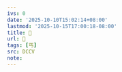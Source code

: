 ```yaml
---
ivs: 0
date: '2025-10-10T15:02:14+08:00'
lastmod: '2025-10-15T17:00:18-08:00'
title: 󰔠
url: 󰔠
tags: [丐]
src: DCCV
note:
---
```

